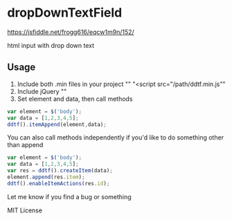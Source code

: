 # dropDownTextField
https://jsfiddle.net/frogg616/eqcw1m9n/152/

html input with drop down text


## Usage
1. Include both .min files in your project 
    "<link rel="stylesheet" type="text/css" href="/path/ddtf.min.css">"
    "<script src="/path/ddtf.min.js"</script>"
2. Include jQuery "<script src="https://ajax.googleapis.com/ajax/libs/jquery/3.3.1/jquery.min.js"></script>"
3. Set element and data, then call methods
```javascript
var element = $('body');
var data = [1,2,3,4,5];
ddtf().itemAppend(element,data);
```
    
You can also call methods independently if you'd like to do something other than append
```javascript
var element = $('body');
var data = [1,2,3,4,5];
var res = ddtf().createItem(data);
element.append(res.item);
ddtf().enableItemActions(res.id);
```



Let me know if you find a bug or something

MIT License
